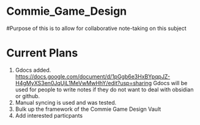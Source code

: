 # Commie_Game_Design
#Purpose of this is to allow for collaborative note-taking on this subject 
 
# Current Plans
1. Gdocs added. https://docs.google.com/document/d/1pGgb6e3HxBYpqpJZ-H4gMyXS3en0JqUjL1MeVwMwHhY/edit?usp=sharing Gdocs will be used for people to write notes if they do not want to deal with obsidian or github. 
2. Manual syncing is used and was tested.
3. Bulk up the framework of the Commie Game Design Vault
4. Add interested particpants
